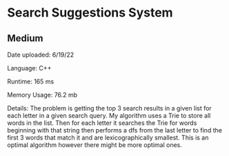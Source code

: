 
# Search Suggestions System

## Medium

Date uploaded: 6/19/22

Language: C++

Runtime: 165 ms

Memory Usage: 76.2 mb

Details: The problem is getting the top 3 search results in a given list for each letter in a given search query. My algorithm uses a Trie to store all words in the list. Then for each letter it searches the Trie for words beginning with that string then performs a dfs from the last letter to find the first 3 words that match it and are lexicographically smallest. This is an optimal algorithm however there might be more optimal ones.
